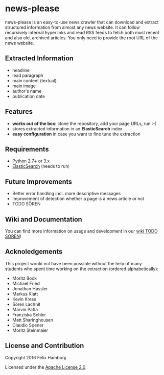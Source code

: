 # **news-please**

news-please is an easy-to-use news crawler that can download and extract structured information from almost any news website. It can follow recursively internal hyperlinks and read RSS feeds to fetch both most recent and also old, archived articles. You only need to provide the root URL of the news website.

## Extracted Information
* headline
* lead paragraph
* main content (textual)
* main image
* author's name
* publication date

## Features
* **works out of the box**: clone the repository, add your page URLs, run :-)
* stores extracted information in an **ElasticSearch** index
* **easy configuration** in case you want to fine tune the extraction

## Requirements
* [Python](https://www.python.org/downloads/) 2.7+ or 3.x
* [ElasticSearch](https://www.elastic.co/downloads/elasticsearch) (needs to run)

## Future Improvements
* Better error handling incl. more descriptive messages
* Improvement of detection whether a page is a news article or not
* TODO SÖREN

## Wiki and Documentation
You can find more information on usage and development in our [wiki TODO SÖREN](TODO)!

## Acknoledgements
This project would not have been possible without the help of many students who spent time working on the extraction (ordered alphabetically):

* Moritz Bock
* Michael Fried
* Jonathan Hassler
* Markus Klatt
* Kevin Kress
* Sören Lachnit
* Marvin Pafla
* Franziska Schlor
* Matt Sharinghousen
* Claudio Spener
* Moritz Steinmaier

## License and Contribution

Copyright 2016 Felix Hamborg

Licensed under the [Apache License 2.0](LICENSE.txt)